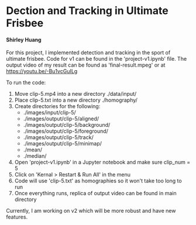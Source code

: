 # Dection and Tracking in Ultimate Frisbee
#### Shirley Huang

For this project, I implemented detection and tracking in the sport of ultimate frisbee. Code for v1 can be found in the 'project-v1.ipynb' file. The output video of my result can be found as 'final-result.mpeg' or at https://youtu.be/-Bu1vcGuILg

To run the code:
1. Move clip-5.mp4 into a new directory ./data/input/
2. Place clip-5.txt into a new directory ./homography/
3. Create directories for the following:
    - ./images/input/clip-5/
    - ./images/output/clip-5/aligned/
    - ./images/output/clip-5/background/
    - ./images/output/clip-5/foreground/
    - ./images/output/clip-5/track/
    - ./images/output/clip-5/minimap/
    - ./mean/
    - ./median/
4. Open 'project-v1.ipynb' in a Jupyter notebook and make sure clip_num = 5
6. Click on 'Kernal > Restart & Run All' in the menu
6. Code will use 'clip-5.txt' as homographies so it won't take too long to run
7. Once everything runs, replica of output video can be found in main directory

Currently, I am working on v2 which will be more robust and have new features.